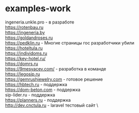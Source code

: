 # examples-work


ingeneria.unkle.pro - в разработе \
https://rotenbau.ru \
https://ingeneria.by \
https://goldandroses.ru \
https://pedklin.ru - Многие страницы гос разработчики убили \
https://hoteltula.ru \
https://individoms.ru \
https://key-hotel.ru/  \
https://domrs.ru \
https://9mesyacev.com/ - разработка в команде  \
https://legosip.ru  \
https://gemrushjewelry.com - готовое решение  \
https://hbtech.ru - поддержка  \
https://dom-beton.com  - поддержка \
sip-lider.ru - поддержка  \
https://planners.ru - поддержка  \
http://dev.cnctula.ru - laravel тестовый сайт \
